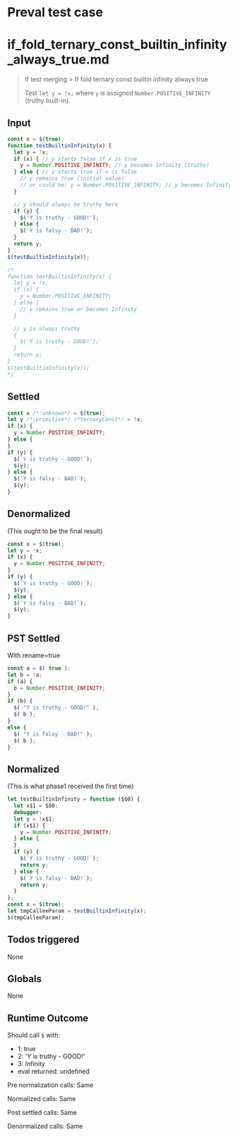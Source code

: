 # Preval test case

# if_fold_ternary_const_builtin_infinity_always_true.md

> If test merging > If fold ternary const builtin infinity always true
>
> Test `let y = !x;` where `y` is assigned `Number.POSITIVE_INFINITY` (truthy built-in).

## Input

`````js filename=intro
const x = $(true);
function testBuiltinInfinity(x) {
  let y = !x;
  if (x) { // y starts false if x is true
    y = Number.POSITIVE_INFINITY; // y becomes Infinity (truthy)
  } else { // y starts true if x is false
    // y remains true (initial value)
    // or could be: y = Number.POSITIVE_INFINITY; // y becomes Infinity (truthy)
  }

  // y should always be truthy here
  if (y) {
    $('Y is truthy - GOOD!');
  } else {
    $('Y is falsy - BAD!');
  }
  return y;
}
$(testBuiltinInfinity(x));

/*
function testBuiltinInfinity(x) {
  let y = !x;
  if (x) {
    y = Number.POSITIVE_INFINITY;
  } else {
    // y remains true or becomes Infinity
  }

  // y is always truthy
  {
    $('Y is truthy - GOOD!');
  }
  return y;
}
$(testBuiltinInfinity(x));
*/
`````


## Settled


`````js filename=intro
const x /*:unknown*/ = $(true);
let y /*:primitive*/ /*ternaryConst*/ = !x;
if (x) {
  y = Number.POSITIVE_INFINITY;
} else {
}
if (y) {
  $(`Y is truthy - GOOD!`);
  $(y);
} else {
  $(`Y is falsy - BAD!`);
  $(y);
}
`````


## Denormalized
(This ought to be the final result)

`````js filename=intro
const x = $(true);
let y = !x;
if (x) {
  y = Number.POSITIVE_INFINITY;
}
if (y) {
  $(`Y is truthy - GOOD!`);
  $(y);
} else {
  $(`Y is falsy - BAD!`);
  $(y);
}
`````


## PST Settled
With rename=true

`````js filename=intro
const a = $( true );
let b = !a;
if (a) {
  b = Number.POSITIVE_INFINITY;
}
if (b) {
  $( "Y is truthy - GOOD!" );
  $( b );
}
else {
  $( "Y is falsy - BAD!" );
  $( b );
}
`````


## Normalized
(This is what phase1 received the first time)

`````js filename=intro
let testBuiltinInfinity = function ($$0) {
  let x$1 = $$0;
  debugger;
  let y = !x$1;
  if (x$1) {
    y = Number.POSITIVE_INFINITY;
  } else {
  }
  if (y) {
    $(`Y is truthy - GOOD!`);
    return y;
  } else {
    $(`Y is falsy - BAD!`);
    return y;
  }
};
const x = $(true);
let tmpCalleeParam = testBuiltinInfinity(x);
$(tmpCalleeParam);
`````


## Todos triggered


None


## Globals


None


## Runtime Outcome


Should call `$` with:
 - 1: true
 - 2: 'Y is truthy - GOOD!'
 - 3: Infinity
 - eval returned: undefined

Pre normalization calls: Same

Normalized calls: Same

Post settled calls: Same

Denormalized calls: Same
